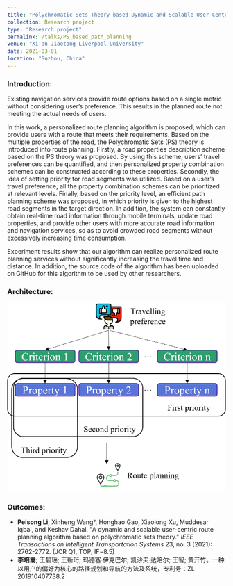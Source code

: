 ```yaml
---
title: "Polychromatic Sets Theory based Dynamic and Scalable User-Centric Route Planning"
collection: Research project
type: "Research project"
permalink: /talks/PS_based_path_planning
venue: "Xi'an Jiaotong-Liverpool University"
date: 2021-03-01
location: "Suzhou, China"
---
```


###  Introduction:

Existing navigation services provide route options based on a single metric without considering user’s preference. This results in the planned route not meeting the actual needs of users. 

In this work, a personalized route planning algorithm is proposed, which can provide users with a route that meets their requirements. Based on the multiple properties of the road, the Polychromatic Sets (PS) theory is introduced into route planning. Firstly, a road properties description scheme based on the PS theory was proposed. By using this scheme, users’ travel preferences can be quantified, and then personalized property combination schemes can be constructed according to these properties. Secondly, the idea of setting priority for road segments was utilized. Based on a user’s travel preference, all the property combination schemes can be prioritized at relevant levels. Finally, based on the priority level, an efficient path planning scheme was proposed, in which priority is given to the highest road segments in the target direction. In addition, the system can constantly obtain real-time road information through mobile terminals, update road properties, and provide other users with more accurate road information and navigation services, so as to avoid crowded road segments without excessively increasing time consumption. 

Experiment results show that our algorithm can realize personalized route planning services without significantly increasing the travel time and distance. In addition, the source code of the algorithm has been uploaded on GitHub for this algorithm to be used by other researchers.


###  Architecture:

![image](/images/PS.png)

###  Outcomes:
- **Peisong Li**, Xinheng Wang*, Honghao Gao, Xiaolong Xu, Muddesar Iqbal, and Keshav Dahal. "A dynamic and scalable user-centric route planning algorithm based on polychromatic sets theory." *IEEE Transactions on Intelligent Transportation Systems* 23, no. 3 (2021): 2762-2772. (JCR Q1, TOP, IF=8.5)
- **李培嵩**; 王碧瑶; 王新珩; 玛德塞·伊克巴尔; 凯沙夫·达哈尔; 王智; 黄开竹。一种以用户的偏好为核心的路径规划和导航的方法及系统，专利号：ZL 201910407738.2

